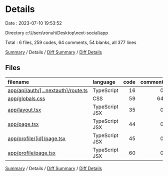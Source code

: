 # Details

Date : 2023-07-10 19:53:52

Directory c:\\Users\\ronuh\\Desktop\\next-social\\app

Total : 6 files,  259 codes, 64 comments, 54 blanks, all 377 lines

[Summary](results.md) / Details / [Diff Summary](diff.md) / [Diff Details](diff-details.md)

## Files
| filename | language | code | comment | blank | total |
| :--- | :--- | ---: | ---: | ---: | ---: |
| [app/api/auth/[...nextauth]/route.ts](/app/api/auth/%5B...nextauth%5D/route.ts) | TypeScript | 16 | 0 | 3 | 19 |
| [app/globals.css](/app/globals.css) | CSS | 59 | 64 | 25 | 148 |
| [app/layout.tsx](/app/layout.tsx) | TypeScript JSX | 35 | 0 | 4 | 39 |
| [app/page.tsx](/app/page.tsx) | TypeScript JSX | 44 | 0 | 4 | 48 |
| [app/profile/[id]/page.tsx](/app/profile/%5Bid%5D/page.tsx) | TypeScript JSX | 45 | 0 | 9 | 54 |
| [app/profile/page.tsx](/app/profile/page.tsx) | TypeScript JSX | 60 | 0 | 9 | 69 |

[Summary](results.md) / Details / [Diff Summary](diff.md) / [Diff Details](diff-details.md)